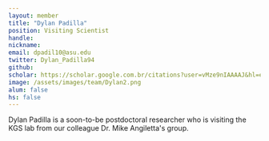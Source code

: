 ```yaml
---
layout: member
title: "Dylan Padilla"
position: Visiting Scientist
handle: 
nickname: 
email: dpadil10@asu.edu 
twitter: Dylan_Padilla94
github: 
scholar: https://scholar.google.com.br/citations?user=vMze9nIAAAAJ&hl=en
image: /assets/images/team/Dylan2.png
alum: false
hs: false
---
```

Dylan Padilla is a soon-to-be postdoctoral researcher who is visiting the KGS lab from our colleague Dr. Mike Angiletta's group.  